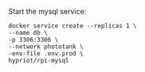 
Start the mysql service:
```
docker service create --replicas 1 \
--name db \
-p 3306:3306 \
--network phototank \
-env-file .env.prod \
hypriot/rpi-mysql
```
